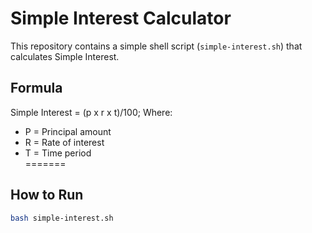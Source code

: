 # Simple Interest Calculator

This repository contains a simple shell script (`simple-interest.sh`) that calculates Simple Interest.

## Formula
Simple Interest = (p x r x t)/100;
Where:  
- P = Principal amount  
- R = Rate of interest
- T = Time period  
=======

## How to Run
```bash
bash simple-interest.sh
